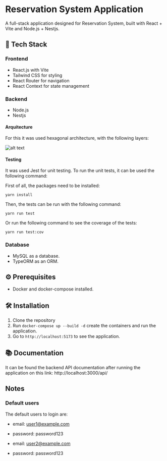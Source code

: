 # Reservation System Application

A full-stack application designed for Reservation System, built with React + Vite and Node.js + Nestjs.

## 🚀 Tech Stack

### Frontend

- React.js with Vite
- Tailwind CSS for styling
- React Router for navigation
- React Context for state management

### Backend

- Node.js
- Nestjs

#### Arquitecture

For this it was used hexagonal architecture, with the following layers:

![alt text](image.png)

#### Testing

It was used Jest for unit testing. To run the unit tests, it can be used the following command:

First of all, the packages need to be installed:

`yarn install`

Then, the tests can be run with the following command:

`yarn run test`

Or run the following command to see the coverage of the tests:

`yarn run test:cov`

### Database

- MySQL as a database.
- TypeORM as an ORM.

## ⚙️ Prerequisites

- Docker and docker-compose installed.

## 🛠️ Installation

1. Clone the repository
2. Run `docker-compose up --build -d` create the containers and run the application.
3. Go to `http://localhost:5173` to see the application.

## 📚 Documentation

It can be found the backend API documentation after running the application on this link:
http://localhost:3000/api/

## Notes

### Default users

The default users to login are:

- email: user1@example.com
- password: password123

- email: user2@example.com
- password: password123
